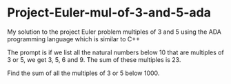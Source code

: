 # Project-Euler-mul-of-3-and-5-ada
My solution to the project Euler problem multiples of 3 and 5 using the ADA programming language which is similar to C++ 

The prompt is
if we list all the natural numbers below 10 that are multiples of 3 or 5, we get 3, 5, 6 and 9. The sum of these multiples is 23.

Find the sum of all the multiples of 3 or 5 below 1000.
